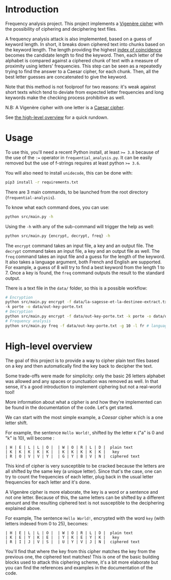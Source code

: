 # Introduction

Frequency analysis project. This project implements a [Vigenère
cipher](https://en.wikipedia.org/wiki/Vigen%C3%A8re_cipher) with the possibility
of ciphering and deciphering text files.

A frequency analysis attack is also implemented, based on a guess of keyword
length. In short, it breaks down ciphered text into chunks based on the keyword
length. The length providing the highest [index of
coincidence](https://en.wikipedia.org/wiki/Index_of_coincidence) becomes the
candidate length to find the keyword. Then, each letter of the alphabet is
compared against a ciphered chunk of text with a measure of proximity using
letters' frequencies. This step can be seen as a repeatedly trying to find the
answer to a Caesar cipher, for each chunk. Then, all the best letter guesses are
concatenated to give the keyword.

Note that this method is not foolproof for two reasons: it's weak against short
texts which tend to deviate from expected letter frequencies and long keywords
make the checking process prohibitive as well.

N.B: A Vigenère cipher with one letter is a [Caesar
cipher](https://en.wikipedia.org/wiki/Caesar_cipher).

See [the high-level overview](#High-level-overview) for a quick rundown.

# Usage

To use this, you'll need a recent Python install, at least `>= 3.8` because of
the use of the `:=` operator in `frequential_analysis.py`. It can be easily
removed but the use of f-strings requires at least python `>= 3.6`.

You will also need to install `unidecode`, this can be done with:

```sh
pip3 install -r requirements.txt
```

There are 3 main commands, to be launched from the root directory
(`frequential-analysis`).

To know what each command does, you can use:

```sh
python src/main.py -h
```

Using the `-h` with any of the sub-command will trigger the help as well:

```sh
python src/main.py {encrypt, decrypt, freq} -h
```

The `encrypt` command takes an input file, a key and an output file. The
`decrypt` command takes an input file, a key and an output file as well. The
`freq` command takes an input file and a guess for the length of the keyword. It
also takes a language argument, both French and English are supported. For
example, a guess of 8 will try to find a best keyword from the length 1
to 7. Once a key is found, the `freq` command outputs the result to the standard
output.

There is a text file in the `data/` folder, so this is a possible workflow:

```sh
# Encryption
python src/main.py encrypt -f data/la-sagesse-et-la-destinee-extract.txt
-k porte -o data/out-key-porte.txt
# Decryption
python src/main.py encrypt -f data/out-key-porte.txt -k porte -o data/out-key-porte-deciphered.txt
# Frequency analysis
python src/main.py freq -f data/out-key-porte.txt -g 10 -l fr # language is French
```

# High-level overview

The goal of this project is to provide a way to cipher plain text files based on
a key and then automatically find the key back to decipher the text.

Some trade-offs were made for simplicity: only the basic 26 letters alphabet was
allowed and any spaces or punctuation was removed as well. In that sense, it's a
good introduction to implement ciphering but not a real-world tool!

More information about what a cipher is and how they're implemented can be found
in the documentation of the code. Let's get started.

We can start with the most simple example, a *Caesar* cipher which is a one
letter shift.

For example, the sentence `Hello World!`, shifted by the letter `K` ("a" is 0
and "k" is 10), will become :

    | H | E | L | L | O |  | W | O | R | L | D |  plain text
    | K | K | K | K | K |  | K | K | K | K | K |   key
    | R | O | V | V | Y |  | G | Y | B | V | N |  ciphered text

This kind of cipher is very susceptible to be cracked because the letters are
all shifted by the same key (a unique letter). Since that's the case, one can
try to count the frequencies of each letter, plug back in the usual letter
frequencies for each letter and it's done.

A Vigenère cipher is more elaborate, the key is a word or a sentence and not
one letter. Because of this, the same letters can be shifted by a different
amount and the resulting ciphered text is not susceptible to the deciphering
explained above.

For example, The sentence `Hello World!`, encrypted with the word `key` (with
letters indexed from 0 to 25), becomes:

    | H | E | L | L | O |  | W | O | R | L | D |  plain text
    | K | E | Y | K | E |  | Y | K | E | Y | K |   key
    | R | I | J | V | S |  | U | Y | V | J | N |  ciphered text

You'll find that where the key from this cipher matches the key from the
previous one, the ciphered text matches! This is one of the basic building
blocks used to attack this ciphering scheme, it's a bit more elaborate but you
can find the references and examples in the documentation of the code.
